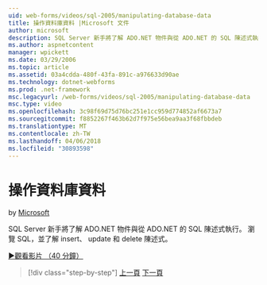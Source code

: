 ```yaml
---
uid: web-forms/videos/sql-2005/manipulating-database-data
title: 操作資料庫資料 |Microsoft 文件
author: microsoft
description: SQL Server 新手將了解 ADO.NET 物件與從 ADO.NET 的 SQL 陳述式執行。 瀏覽 SQL 和了解 insert、 update 和 delete sta 資料庫...
ms.author: aspnetcontent
manager: wpickett
ms.date: 03/29/2006
ms.topic: article
ms.assetid: 03a4cdda-480f-43fa-891c-a976633d90ae
ms.technology: dotnet-webforms
ms.prod: .net-framework
msc.legacyurl: /web-forms/videos/sql-2005/manipulating-database-data
msc.type: video
ms.openlocfilehash: 3c98f69d75d76bc251e1cc959d774852af6673a7
ms.sourcegitcommit: f8852267f463b62d7f975e56bea9aa3f68fbbdeb
ms.translationtype: MT
ms.contentlocale: zh-TW
ms.lasthandoff: 04/06/2018
ms.locfileid: "30893598"
---
```

<a name="manipulating-database-data"></a>操作資料庫資料
====================
by [Microsoft](https://github.com/microsoft)

SQL Server 新手將了解 ADO.NET 物件與從 ADO.NET 的 SQL 陳述式執行。 瀏覽 SQL，並了解 insert、 update 和 delete 陳述式。

[&#9654;觀看影片 （40 分鐘）](https://channel9.msdn.com/Blogs/ASP-NET-Site-Videos/manipulating-database-data)

> [!div class="step-by-step"]
> [上一頁](designing-relational-database-tables.md)
> [下一頁](more-structured-query-language.md)
